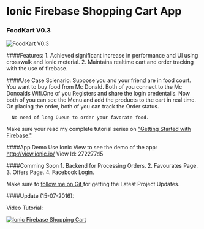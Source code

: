 # Ionic Firebase Shopping Cart App

### FoodKart V0.3
![FoodKart V0.3 ](https://raw.githubusercontent.com/arjunsk/ionic-firebase-shopping-cart/master/fk-latest.png)

####Features:
      1. Achieved significant increase in performance and UI using crosswalk and Ionic meterial.
      2. Maintains realtime cart and order tracking with the use of firebase.
    
####Use Case Scienario:
      Suppose you and your friend are in food court. You want to buy food from Mc Donald. 
      Both of you connect to the Mc Donoalds Wifi.One of you Registers and share the login credentails.
      Now both of you can see the Menu and add the products to the cart in real time.
      On placing the order, both of you can track the Order status. 
     
      No need of long Queue to order your favorate food. 
      
      
Make sure your read my complete tutorial series on ["Getting Started with Firebase."](http://www.arjunsk.com/tag/firebase/)

####App Demo
      Use Ionic View to see the demo of the app: http://view.ionic.io/
      View Id: 272277d5

####Comming Soon
      1. Backend for Processing Orders.
      2. Favourates Page.
      3. Offers Page.
      4. Facebook Login.

Make sure to [follow me on Git ](http://github.com/arjunsk) for getting the Latest Project Updates. 

####Update (15-07-2016):

Video Tutorial: 

[![Ionic Firebase Shopping Cart](https://img.youtube.com/vi/GKlnjdbmPxU/0.jpg)](https://www.youtube.com/watch?v=GKlnjdbmPxU&feature=youtu.be)
      
      
